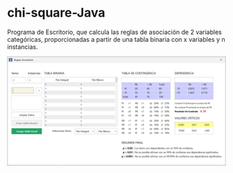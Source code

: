 # chi-square-Java
Programa de Escritorio, que calcula las reglas de asociación de 2 variables categóricas, proporcionadas a partir de una tabla binaria con x variables y n instancias.

<img src="https://raw.githubusercontent.com/yh9alek/miscellaneous/main/src/Chi-square/imgs/chi-square.png">
